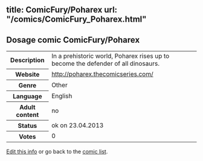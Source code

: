 title: ComicFury/Poharex
url: "/comics/ComicFury_Poharex.html"
---
Dosage comic ComicFury/Poharex
-----------------------------------------

<p id="msg"></p>
<script type="text/javascript">
if (window.location.search === '?edit_info_mail=sent_ok') {
  var elem = document.getElementById("msg");
  elem.innerHTML = 'Edited information sucessfully sent.';
  elem.className = 'ok';
}
</script>
<table class="comicinfo">
<tr>
<th>Description</th><td>In a prehistoric world, Poharex rises up to become the defender of all dinosaurs.</td>
</tr>
<tr>
<th>Website</th><td><a href="http://poharex.thecomicseries.com/">http://poharex.thecomicseries.com/</a></td>
</tr>
<tr>
<th>Genre</th><td>Other</td>
</tr>
<tr>
<th>Language</th><td>English</td>
</tr>
<tr>
<th>Adult content</th><td>no</td>
</tr>
<tr>
<th>Status</th><td>ok on 23.04.2013</td>
</tr>
<tr>
<th>Votes</th><td>0</td>
</tr>
</table>

[Edit this info](ComicFury_Poharex_edit.html) or go back to the [comic list](../comic-index.html).

